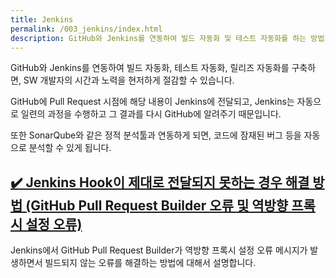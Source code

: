 ```yaml
---
title: Jenkins
permalink: /003_jenkins/index.html
description: GitHub와 Jenkins를 연동하여 빌드 자동화 및 테스트 자동화를 하는 방법과 팁을 설명합니다.
---
```

GitHub와 Jenkins를 연동하여 빌드 자동화, 테스트 자동화, 릴리즈 자동화를 구축하면, SW 개발자의 시간과 노력을 현저하게 절감할 수 있습니다. 


GitHub에 Pull Request 시점에 해당 내용이 Jenkins에 전달되고, 
Jenkins는 자동으로 일련의 과정을 수행하고 그 결과를 
다시 GitHub에 알려주기 때문입니다. 


또한 SonarQube와 같은 정적 분석툴과 연동하게 되면, 
코드에 잠재된 버그 등을 자동으로 분석할 수 있게 됩니다. 


[✔️ Jenkins Hook이 제대로 전달되지 못하는 경우 해결 방법 (GitHub Pull Request Builder 오류 및 역방향 프록시 설정 오류)](001.html 'Jenkins에서 GitHub Pull Request Builder가 역방향 프록시 설정 오류 메시지가 발생하면서 빌드되지 않는 오류를 해결하는 방법에 대해서 설명합니다. ')
---


Jenkins에서 GitHub Pull Request Builder가 역방향 프록시 설정 오류 메시지가 발생하면서 빌드되지 않는 오류를 해결하는 방법에 대해서 설명합니다. 
